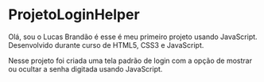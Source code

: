 # ProjetoLoginHelper

Olá, sou o Lucas Brandão é esse é meu primeiro projeto usando JavaScript.
Desenvolvido durante curso de HTML5, CSS3 e JavaScript. 

Nesse projeto foi criada uma tela padrão de login com a opção de mostrar ou ocultar a senha digitada usando JavaScript.


